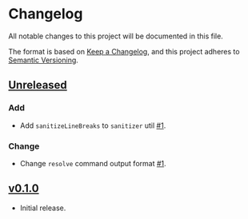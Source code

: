 # Changelog
All notable changes to this project will be documented in this file.

The format is based on [Keep a Changelog](https://keepachangelog.com/en/1.0.0/),
and this project adheres to [Semantic Versioning](https://semver.org/spec/v2.0.0.html).

## [Unreleased](https://github.com/eidoo/hybrid-exchange-sdk/compare/v0.1.0...HEAD)

### Add

- Add `sanitizeLineBreaks` to `sanitizer` util [#1](https://github.com/andreafspeziale/maze-retro-route-puzzle/issues/1).

### Change

- Change `resolve` command output format [#1](https://github.com/andreafspeziale/maze-retro-route-puzzle/issues/1).

## [v0.1.0](https://github.com/eidoo/hybrid-exchange-sdk/compare/fe254ad...v0.1.0)

- Initial release.